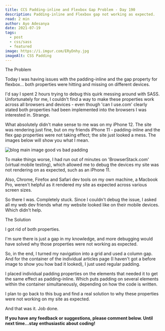 ```yaml
---
title: CCS Padding-inline and Flexbox Gap Problem - Day 190
description: Padding-inline and Flexbox gap not working as expected.
read: 2 min
author: Ayo Adesanya
date: 2021-07-19
tags:
  - post
  - css/sass
  - featured
image: https://i.imgur.com/ERyDnhy.jpg
imageAlt: CSS Padding
---
```


<div class="snippet__title text-gradient article-special-case bold">The Problem</div>

<p>Today I was having issues with the padding-inline and the gap property for flexbox… both properties were hitting and missing on different devices. </p>

<p>I'd say I spent 2 hours trying to debug this quirk messing around with SASS. Unfortunately for me, I couldn't find a way to make these properties work across all browsers and devices - even though 'can I use.com' clearly stated both properties had been implemented into the browsers I was interested in. Strange.</p>

<p>What absolutely didn't make sense to me was on my iPhone 12. The site was rendering just fine, but on my friends iPhone 11 - padding-inline and the flex gap properties were not taking effect; the site just looked a mess. The images below will show you what I mean.</p>

<div class="image-block">

<img class="blog-img--2 picture" style="" src="https://i.imgur.com/jhIEs4p.jpg" alt="blog main image good vs bad padding" title="blog main image good vs bad padding" />

</div>

<p>To make things worse, I had run out of minutes on 'BrowserStack.com' (virtual mobile testing), which allowed me to debug the devices my site was not rendering on as expected, such as an iPhone 11. </p>

<p>Also, Chrome, Firefox and Safari dev tools on my own machine, a Macbook Pro, weren't helpful as it rendered my site as expected across various screen sizes.</p>

<p>So there I was. Completely stuck. Since I couldn't debug the issue, I asked all my web dev friends what my website looked like on their mobile devices. Which didn't help.</p>

<div class="snippet__title text-gradient article-special-case bold">The Solution</div>

<p>I got rid of both properties.</p>

<p>I'm sure there is just a gap in my knowledge, and more debugging would have solved why those properties were not working as expected. </p>

<p>So, in the end, I turned my navigation into a grid and used a column gap. And for the container of the individual articles page (I haven't got a before image to show you how bad it looked), I just used regular padding.</p>

<p>I placed individual padding properties on the elements that needed it to get the same effect as padding-inline. Which puts padding on several elements within the container simultaneously, depending on how the code is written.</p>

<p>I plan to go back to this bug and find a real solution to why these properties were not working on my site as expected.</p>

<p>And that was it. Job done.</p>

<p><b>If you have any feedback or suggestions, please comment below. Until next time...stay enthusiastic about coding!</b></p>
